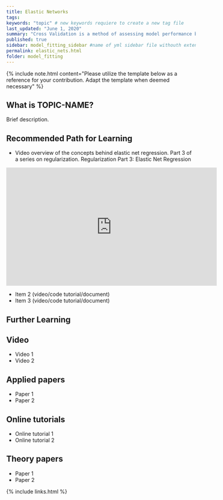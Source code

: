 ```yaml
---
title: Elastic Networks
tags:
keywords: "topic" # new keywords requiere to create a new tag file
last_updated: "June 1, 2020"
summary: "Cross Validation is a method of assessing model performance by partioning data into multiple training and testing sets"
published: true
sidebar: model_fitting_sidebar #name of yml sidebar file withouth extension
permalink: elastic_nets.html
folder: model_fitting
---
```



{% include note.html content="Please utilize the template below as a reference for your contribution. Adapt the template when deemed necessary" %}

## What is TOPIC-NAME?

Brief description.


## Recommended Path for Learning

* Video overview of the concepts behind elastic net regression. Part 3 of a series on regularization.
Regularization Part 3: Elastic Net Regression
<iframe width="560" height="315" src="https://www.youtube-nocookie.com/embed/1dKRdX9bfIo" frameborder="0" allow="accelerometer; autoplay; clipboard-write; encrypted-media; gyroscope; picture-in-picture" allowfullscreen></iframe>

* Item 2 (video/code tutorial/document)
* Item 3 (video/code tutorial/document)

## Further Learning

## Video

* Video 1
* Video 2

## Applied papers 

* Paper 1
* Paper 2

## Online tutorials

* Online tutorial 1
* Online tutorial 2

## Theory papers 
* Paper 1
* Paper 2

{% include links.html %}
